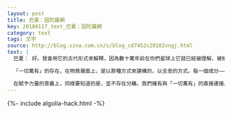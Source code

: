 ```yaml
---
layout: post
title: 巴夏：因陀羅網
key: 20180117_text_巴夏：因陀羅網
category: text
tags: 文字
source: http://blog.sina.com.cn/s/blog_cd7452c20102vngj.html
text: |
  巴夏： 好。我會用它的古代形式來解釋，因為數十萬年前在你們星球上它就已經被理解，被知曉為「因陀羅之網」。因陀羅之網就像一張由許多珍珠組成的網，每顆珍珠都是完美的球形，每顆珍珠都完美映射出網上每一顆其它珍珠的影像。如果你能想像這一點，如果你可以觀想這一點，你就會明白，要瞭解網上面所有珍珠的信息，你需要做的全部，只是前往任意一顆珍珠，觀察它上面所有其它珍珠的倒影。你不需要跑遍所有地方，你只需觀察一顆珍珠，改變你觀察它的角度，就能擁有網上所有珍珠的信息，從一顆珍珠上。

  「一切萬有」的存在，在物質層面上，是以那種方式來建構的，以全息的方式。每一個成分——你，我，所有存在，所有個體化的意識——包含著整體，但是也區別於整體，區別在於它是整體擁有的一個對自己的特定視角。它是一個倒影（映射），「無限存在」在你上面的倒影（映射），從一個特定的視角。我們全都是「一切萬有」擁有的不同觀看自己的方式、體驗自己的方式、知曉自己的方式、表達自己的方式。這就是為什麼我們說：「我們即一切萬有，一切萬有即我們。」。

  在賦予力量的意義上，同樣要知道的是，並不存在分離。我們擁有與「一切萬有」的直接連接。而所有標榜自己為宗教的結構，傾向於對人們說，必須由他們來扮演個體和神之間的中間人——彷彿已有的直接的連接不存在一樣。這是我們表達我們與你們所稱「造物主」之間的關係，與你們星球通常表達其與與你們所稱「造物主」之間關係，的主要的不同。這有沒有充分地解釋這一問題？
---
```


{%- include algolia-hack.html -%}
